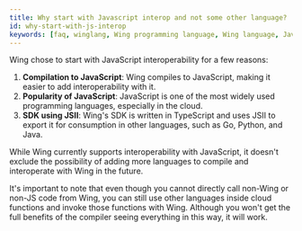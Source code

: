 ```yaml
---
title: Why start with Javascript interop and not some other language?
id: why-start-with-js-interop
keywords: [faq, winglang, Wing programming language, Wing language, JavaScript, Interop]
---
```


Wing chose to start with JavaScript interoperability for a few reasons:

1. **Compilation to JavaScript**: Wing compiles to JavaScript, making it easier to add interoperability with it.
2. **Popularity of JavaScript**: JavaScript is one of the most widely used programming languages, especially in the cloud.
3. **SDK using JSII**: Wing's SDK is written in TypeScript and uses JSII to export it for consumption in other languages, such as Go, Python, and Java.

While Wing currently supports interoperability with JavaScript, it doesn't exclude the possibility of adding more languages to compile and interoperate with Wing in the future.

It's important to note that even though you cannot directly call non-Wing or non-JS code from Wing, you can still use other languages inside cloud functions and invoke those functions with Wing. Although you won't get the full benefits of the compiler seeing everything in this way, it will work.

